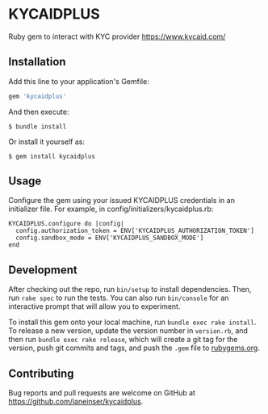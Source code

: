 # KYCAIDPLUS

Ruby gem to interact with KYC provider https://www.kycaid.com/

## Installation

Add this line to your application's Gemfile:

```ruby
gem 'kycaidplus'
```

And then execute:

    $ bundle install

Or install it yourself as:

    $ gem install kycaidplus

## Usage

Configure the gem using your issued KYCAIDPLUS credentials in an initializer file. For example, in config/initializers/kycaidplus.rb:

```
KYCAIDPLUS.configure do |config|
  config.authorization_token = ENV['KYCAIDPLUS_AUTHORIZATION_TOKEN']
  config.sandbox_mode = ENV['KYCAIDPLUS_SANDBOX_MODE']
end
```

## Development

After checking out the repo, run `bin/setup` to install dependencies. Then, run `rake spec` to run the tests. You can also run `bin/console` for an interactive prompt that will allow you to experiment.

To install this gem onto your local machine, run `bundle exec rake install`. To release a new version, update the version number in `version.rb`, and then run `bundle exec rake release`, which will create a git tag for the version, push git commits and tags, and push the `.gem` file to [rubygems.org](https://rubygems.org).

## Contributing

Bug reports and pull requests are welcome on GitHub at https://github.com/ianeinser/kycaidplus.


